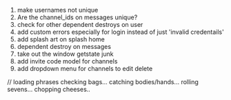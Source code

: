 1. make usernames not unique
2. Are the channel_ids on messages unique?
3. check for other dependent destroys on user
2. add custom errors especially for login instead of just 'invalid credentails'
3. add splash art on splash home
7. dependent destroy on messages
8. take out the window getstate junk
8. add invite code model for channels
9. add dropdown menu for channels to edit delete

// loading phrases
checking bags...
catching bodies/hands...
rolling sevens...
chopping cheeses..
